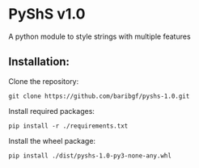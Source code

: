# PyShS v1.0

A python module to style strings with multiple features

## Installation:

Clone the repository:

```
git clone https://github.com/baribgf/pyshs-1.0.git
```

Install required packages:

```
pip install -r ./requirements.txt
```

Install the wheel package:

```
pip install ./dist/pyshs-1.0-py3-none-any.whl
```
